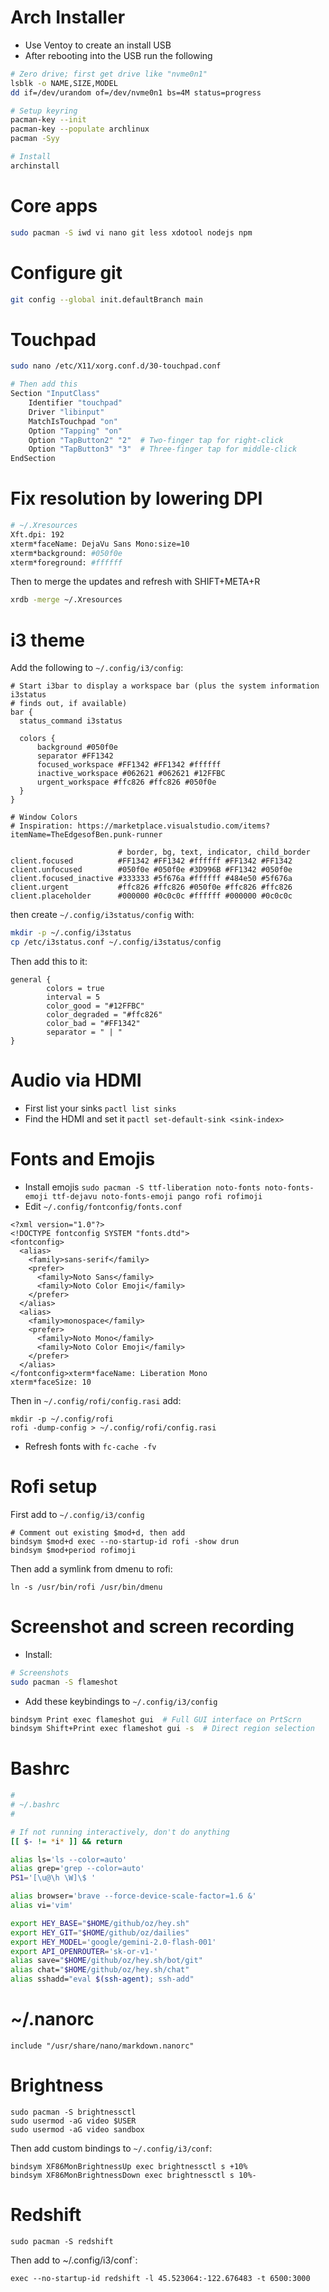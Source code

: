 # Arch Installer

- Use Ventoy to create an install USB
- After rebooting into the USB run the following

```sh
# Zero drive; first get drive like "nvme0n1"
lsblk -o NAME,SIZE,MODEL
dd if=/dev/urandom of=/dev/nvme0n1 bs=4M status=progress

# Setup keyring
pacman-key --init
pacman-key --populate archlinux
pacman -Syy

# Install
archinstall
```



# Core apps
```sh
sudo pacman -S iwd vi nano git less xdotool nodejs npm
```



# Configure git
```sh
git config --global init.defaultBranch main
```



# Touchpad
```sh
sudo nano /etc/X11/xorg.conf.d/30-touchpad.conf

# Then add this
Section "InputClass"
    Identifier "touchpad"
    Driver "libinput"
    MatchIsTouchpad "on"
    Option "Tapping" "on"
    Option "TapButton2" "2"  # Two-finger tap for right-click
    Option "TapButton3" "3"  # Three-finger tap for middle-click
EndSection
```



# Fix resolution by lowering DPI

```sh
# ~/.Xresources
Xft.dpi: 192
xterm*faceName: DejaVu Sans Mono:size=10
xterm*background: #050f0e
xterm*foreground: #ffffff
```

Then to merge the updates and refresh with SHIFT+META+R

```sh
xrdb -merge ~/.Xresources
```



# i3 theme

Add the following to `~/.config/i3/config`:

```
# Start i3bar to display a workspace bar (plus the system information i3status
# finds out, if available)
bar {
  status_command i3status

  colors {
      background #050f0e
      separator #FF1342
      focused_workspace #FF1342 #FF1342 #ffffff
      inactive_workspace #062621 #062621 #12FFBC
      urgent_workspace #ffc826 #ffc826 #050f0e
  }
}

# Window Colors
# Inspiration: https://marketplace.visualstudio.com/items?itemName=TheEdgesofBen.punk-runner

                        # border, bg, text, indicator, child_border
client.focused          #FF1342 #FF1342 #ffffff #FF1342 #FF1342
client.unfocused        #050f0e #050f0e #3D996B #FF1342 #050f0e
client.focused_inactive #333333 #5f676a #ffffff #484e50 #5f676a
client.urgent           #ffc826 #ffc826 #050f0e #ffc826 #ffc826
client.placeholder      #000000 #0c0c0c #ffffff #000000 #0c0c0c
```

then create `~/.config/i3status/config` with:

```sh
mkdir -p ~/.config/i3status
cp /etc/i3status.conf ~/.config/i3status/config
```

Then add this to it:

```
general {
        colors = true
        interval = 5
        color_good = "#12FFBC"
        color_degraded = "#ffc826"
        color_bad = "#FF1342"
        separator = " | "
}
```



# Audio via HDMI

- First list your sinks `pactl list sinks`
- Find the HDMI and set it `pactl set-default-sink <sink-index>`





# Fonts and Emojis
- Install emojis `sudo pacman -S ttf-liberation noto-fonts noto-fonts-emoji ttf-dejavu noto-fonts-emoji pango rofi rofimoji`
- Edit `~/.config/fontconfig/fonts.conf`

```
<?xml version="1.0"?>
<!DOCTYPE fontconfig SYSTEM "fonts.dtd">
<fontconfig>
  <alias>
    <family>sans-serif</family>
    <prefer>
      <family>Noto Sans</family>
      <family>Noto Color Emoji</family>
    </prefer>
  </alias>
  <alias>
    <family>monospace</family>
    <prefer>
      <family>Noto Mono</family>
      <family>Noto Color Emoji</family>
    </prefer>
  </alias>
</fontconfig>xterm*faceName: Liberation Mono
xterm*faceSize: 10
```

Then in `~/.config/rofi/config.rasi` add:

```
mkdir -p ~/.config/rofi
rofi -dump-config > ~/.config/rofi/config.rasi
```

- Refresh fonts with `fc-cache -fv`


# Rofi setup

First add to `~/.config/i3/config`

```
# Comment out existing $mod+d, then add
bindsym $mod+d exec --no-startup-id rofi -show drun
bindsym $mod+period rofimoji
```

Then add a symlink from dmenu to rofi:
```
ln -s /usr/bin/rofi /usr/bin/dmenu
```


# Screenshot and screen recording

- Install:

```sh
# Screenshots
sudo pacman -S flameshot
```

- Add these keybindings to `~/.config/i3/config`

```sh
bindsym Print exec flameshot gui  # Full GUI interface on PrtScrn
bindsym Shift+Print exec flameshot gui -s  # Direct region selection
```

# Bashrc
```sh
#
# ~/.bashrc
#

# If not running interactively, don't do anything
[[ $- != *i* ]] && return

alias ls='ls --color=auto'
alias grep='grep --color=auto'
PS1='[\u@\h \W]\$ '

alias browser='brave --force-device-scale-factor=1.6 &'
alias vi='vim'

export HEY_BASE="$HOME/github/oz/hey.sh"
export HEY_GIT="$HOME/github/oz/dailies"
export HEY_MODEL='google/gemini-2.0-flash-001'
export API_OPENROUTER='sk-or-v1-'
alias save="$HOME/github/oz/hey.sh/bot/git"
alias chat="$HOME/github/oz/hey.sh/chat"
alias sshadd="eval $(ssh-agent); ssh-add"
```



# ~/.nanorc
```
include "/usr/share/nano/markdown.nanorc"
```



# Brightness
```
sudo pacman -S brightnessctl
sudo usermod -aG video $USER
sudo usermod -aG video sandbox
```

Then add custom bindings to `~/.config/i3/conf`:
```
bindsym XF86MonBrightnessUp exec brightnessctl s +10%
bindsym XF86MonBrightnessDown exec brightnessctl s 10%-
```


# Redshift
```
sudo pacman -S redshift
```

Then add to ~/.config/i3/conf`:
```
exec --no-startup-id redshift -l 45.523064:-122.676483 -t 6500:3000
```
